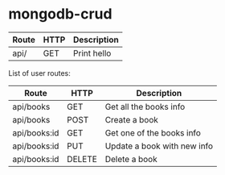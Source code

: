 # mongodb-crud

Route            | HTTP |        Description        
-----------------|------|---------------------------
  api/           | GET  | Print hello               


List of user routes:

  Route           | HTTP    |            Description                                     
------------------|---------|------------------------------------------------------------
  api/books       | GET     | Get all the books info
  api/books       | POST    | Create a book
  api/books:id    | GET     | Get one of the books info
  api/books:id    | PUT     | Update a book with new info
  api/books:id    | DELETE  | Delete a book

  